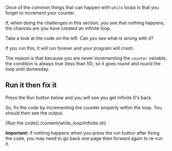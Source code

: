 Once of the common things that can happen with `while` loops is that you forget to increment your counter.

If, when doing the challenges in this section, you see that nothing happens, the chances are you have created an infinite loop.

Take a look at the code on the left. Can you see what is wrong with it?

If you run this, it will run forever and your program will crash.

The reason is that because you are never incrementing the `counter` variable, the condition is always true (less than 10), so it goes round and round the loop until domesday.

## Run it then fix it
Press the Run button below and you will see you get infinite 0's back. 

So, fix the code by incrementing the counter properly within the loop. You should then see the output. 

{Run the code}(./content/while_loop/Infinite.sh)

**Important:** if nothing happens when you press the run button after fixing the code, you may need to go back one page then forward again to re-run it.